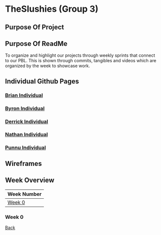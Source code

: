 # TheSlushies (Group 3)

## Purpose Of Project

## Purpose Of ReadMe
To organize and highlight our projects through weekly sprints that connect to our PBL. This is shown through commits, tangibles and videos which are organized by the week to showcase work.

## Individual Github Pages
### [Brian Individual](https://github.com/BrianZhang2016/Brian-Individual)
### [Byron Individual](https://github.com/byronlu06/tempname2)
### [Derrick Individual](https://github.com/Pitsco/derrick_individual)
### [Nathan Individual](https://github.com/ProRichyMan/NathanIndividual)
### [Punnu Individual](https://github.com/PunarvasuS/DataStructures)

## Wireframes

## Week Overview

| Week Number | 
| ------------- |
| [Week 0](#Week-0) | 



### Week 0

[Back](#Week-Overview) 
